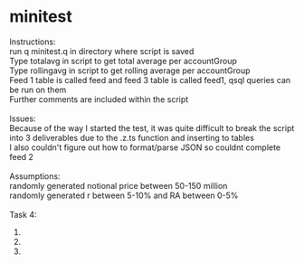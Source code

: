 # minitest

Instructions: <br />
run q minitest.q in directory where script is saved <br />
Type totalavg in script to get total average per accountGroup <br />
Type rollingavg in script to get rolling average per accountGroup <br />
Feed 1 table is called feed and feed 3 table is called feed1, qsql queries can be run on them <br />
Further comments are included within the script <br />
<br />
Issues: <br />
Because of the way I started the test, it was quite difficult to break the script into 3 deliverables due to the .z.ts function and inserting to tables <br />
I also couldn't figure out how to format/parse JSON so couldnt complete feed 2 <br /> 
<br />
Assumptions: <br />
 randomly generated notional price between 50-150 million <br />
 randomly generated r between 5-10% and RA between 0-5% <br />
<br />
Task 4:
1.   <br />
2.   <br />
3.   <br />

